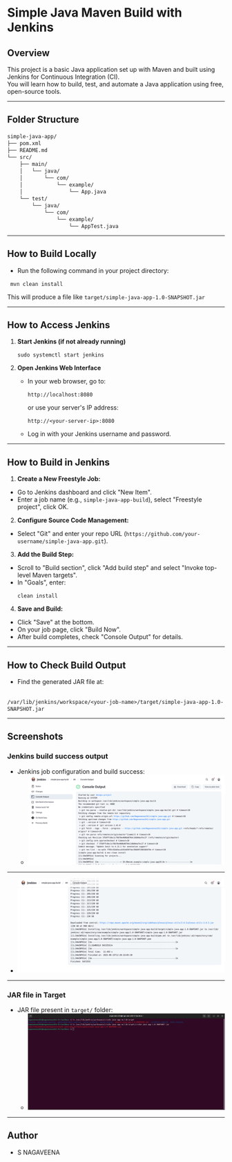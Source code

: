 # Simple Java Maven Build with Jenkins

## Overview

This project is a basic Java application set up with Maven and built using Jenkins for Continuous Integration (CI).  
You will learn how to build, test, and automate a Java application using free, open-source tools.

---

## Folder Structure
```plaintext
simple-java-app/
├── pom.xml
├── README.md
└── src/
    ├── main/
    │   └── java/
    │       └── com/
    │           └── example/
    │               └── App.java
    └── test/
        └── java/
            └── com/
                └── example/
                    └── AppTest.java
```

---

## How to Build Locally
- Run the following command in your project directory:
 ```
  mvn clean install
  ```
This will produce a file like `target/simple-java-app-1.0-SNAPSHOT.jar`

---

## How to Access Jenkins

1. **Start Jenkins (if not already running)**
    ```
    sudo systemctl start jenkins
    ```

2. **Open Jenkins Web Interface**

    - In your web browser, go to:
      ```
      http://localhost:8080
      ```
      or use your server's IP address:
      ```
      http://<your-server-ip>:8080
      ```
    - Log in with your Jenkins username and password.

---

## How to Build in Jenkins

1. **Create a New Freestyle Job:**
- Go to Jenkins dashboard and click "New Item".
- Enter a job name (e.g., `simple-java-app-build`), select "Freestyle project", click OK.

2. **Configure Source Code Management:**
- Select "Git" and enter your repo URL (`https://github.com/your-username/simple-java-app.git`).

3. **Add the Build Step:**
- Scroll to "Build section", click "Add build step" and select "Invoke top-level Maven targets".
- In "Goals", enter:
  ```
  clean install
  ```

4. **Save and Build:**
- Click "Save" at the bottom.
- On your job page, click "Build Now".
- After build completes, check "Console Output" for details.

---

## How to Check Build Output

- Find the generated JAR file at:
```

/var/lib/jenkins/workspace/<your-job-name>/target/simple-java-app-1.0-SNAPSHOT.jar
```

---

## Screenshots

### Jenkins build success output

- Jenkins job configuration and build success:
  - ![Jenkins Build Success](images/jenkins-success-console.png)
    
---

  - ![Jenkins Success Build Output](images/jenkins-success-console-1.png)

---

### JAR file in Target

- JAR file present in `target/` folder:
  - ![JAR File in Target](images/jar-in-target-folder.png)

---

## Author

- S NAGAVEENA


